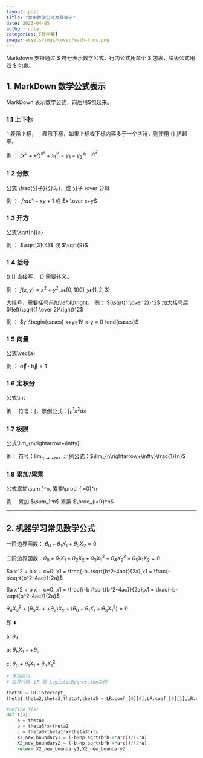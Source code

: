 ```yaml
---
layout: post
title: "常用数学公式及其表示"
date: 2023-04-05
author: cola
categories: [数学篇]
image: assets/imgs/cover/math-func.png
---
```


Markdown 支持通过 $ 符号表示数学公式，行内公式用单个 $ 包裹，块级公式用双 $ 包裹。

## 1. MarkDown 数学公式表示

MarkDown 表示数学公式，前后用$包起来。

### 1.1 上下标

^ 表示上标， _ 表示下标，如果上标或下标内容多于一个字符，则使用 {} 括起来。

例 ： $(x^2 + x^y )^{x^y}+ x_1^2= y_1 - y_2^{x_1-y_1^2}$


### 1.2 分数

公式 \frac{分子}{分母}，或 分子 \over 分母

例 ： $\ frac{1-x}{y+1}$ 或 $x \over x+y$

### 1.3 开方

公式\sqrt[n]{a}

例 ： $\sqrt[3]{4}$ 或 $\sqrt{9}$

### 1.4 括号

() [] 直接写， {} 需要转义。

例 ： $f(x, y) = x^2 + y^2, x \epsilon [0, 100], y \epsilon \{1,2,3\}$

大括号，需要括号前加\left和\right。
例： $(\sqrt{1 \over 2})^2$ 加大括号后 $\left(\sqrt{1 \over 2}\right)^2$

例 ： $y :\begin{cases} x+y=1\\ x-y = 0 \end{cases}$

### 1.5 向量

公式\vec{a}

例 ： $\vec a \cdot \vec b = 1$

### 1.6 定积分

公式\int

例： 符号：$\int$，示例公式：$\int_0^1x^2dx$

### 1.7 极限

公式\lim_{n\rightarrow+\infty}

例： 符号：$\lim_{n\rightarrow+\infty}$，示例公式：$\lim_{n\rightarrow+\infty}\frac{1}{n}$

### 1.8 累加/累乘

公式累加\sum_1^n, 累乘\prod_{i=0}^n

例： 
累加 $\sum_1^n$
累乘  $\prod_{i=0}^n$

---

## 2. 机器学习常见数学公式

一阶边界函数： $\theta_0 + \theta_1 X_1 + \theta_2 X_2 = 0$

二阶边界函数：$\theta_0 + \theta_1 X_1 + \theta_2 X_2+ \theta_3 X_1^2 + \theta_4 X_2^2 + \theta_5 X_1 X_2 = 0$

$a x^2 + b x + c=0: x1 = \frac{-b+\sqrt{b^2-4ac}}{2a},x1 = \frac{-b\sqrt{b^2-4ac}}{2a}$

$a x^2 + b x + c=0: x1 = \frac{(-b+\sqrt{b^2-4ac}}{2a},x1 = \frac{-b-\sqrt{b^2-4ac}}{2a}$

$\theta_4 X_2^2 + (\theta_5 X_1++ \theta_2) X_2 + (\theta_0 + \theta_1 X_1 + \theta_3 X_1^2)=0$

即 ⬇️

a: $\theta_4$

b: $\theta_5 X_1++ \theta_2$

c: $\theta_0 + \theta_1 X_1 + \theta_3 X_1^2$


```python
# 逻辑回归
# 边界代码，LR 是 LogisticRegression实例

theta0 = LR.intercept_
theta1,theta2,theta3,theta4,theta5 = LR.coef_[0][0],LR.coef_[0][1],LR.coef_[0][2],LR.coef_[0][3],LR.coef_[0][4]

#define f(x)
def f(x):
    a = theta4
    b = theta5*x+theta2
    c = theta0+theta1*x+theta3*x*x
    X2_new_boundary1 = (-b+np.sqrt(b*b-4*a*c))/(2*a)
    X2_new_boundary2 = (-b-np.sqrt(b*b-4*a*c))/(2*a)
    return X2_new_boundary1,X2_new_boundary2
```